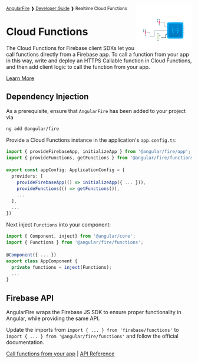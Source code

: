 <img align="right" width="30%" src="images/functions-illo_1x.png">

<small>
<a href="https://github.com/angular/angularfire">AngularFire</a> &#10097; <a href="../README.md#developer-guide">Developer Guide</a> &#10097; Realtime Cloud Functions
</small>

# Cloud Functions

The Cloud Functions for Firebase client SDKs let you call functions directly from a Firebase app. To call a function from your app in this way, write and deploy an HTTPS Callable function in Cloud Functions, and then add client logic to call the function from your app.

[Learn More](https://firebase.google.com/docs/functions/get-started)

## Dependency Injection

As a prerequisite, ensure that `AngularFire` has been added to your project via
```bash
ng add @angular/fire
```

Provide a Cloud Functions instance in the application's `app.config.ts`:

```ts
import { provideFirebaseApp, initializeApp } from '@angular/fire/app';
import { provideFunctions, getFunctions } from '@angular/fire/functions';

export const appConfig: ApplicationConfig = {
  providers: [
    provideFirebaseApp(() => initializeApp({ ... })),
    provideFunctions(() => getFunctions()),
    ...
  ],
  ...
})
```

Next inject `Functions` into your component:

```ts
import { Component, inject} from '@angular/core';
import { Functions } from '@angular/fire/functions';

@Component({ ... })
export class AppComponent {
  private functions = inject(Functions);
  ...
}
```

## Firebase API

AngularFire wraps the Firebase JS SDK to ensure proper functionality in Angular, while providing the same API.

Update the imports from `import { ... } from 'firebase/functions'` to `import { ... } from '@angular/fire/functions'` and follow the official documentation.

[Call functions from your app](https://firebase.google.com/docs/functions/callable?gen=2nd#web-modular-api) | [API Reference](https://firebase.google.com/docs/reference/js/functions)
